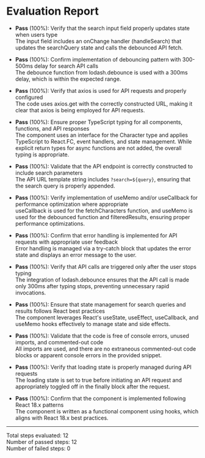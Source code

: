 # Evaluation Report

- **Pass** (100%): Verify that the search input field properly updates state when users type  
  The input field includes an onChange handler (handleSearch) that updates the searchQuery state and calls the debounced API fetch.

- **Pass** (100%): Confirm implementation of debouncing pattern with 300-500ms delay for search API calls  
  The debounce function from lodash.debounce is used with a 300ms delay, which is within the expected range.

- **Pass** (100%): Verify that axios is used for API requests and properly configured  
  The code uses axios.get with the correctly constructed URL, making it clear that axios is being employed for API requests.

- **Pass** (100%): Ensure proper TypeScript typing for all components, functions, and API responses  
  The component uses an interface for the Character type and applies TypeScript to React.FC, event handlers, and state management. While explicit return types for async functions are not added, the overall typing is appropriate.

- **Pass** (100%): Validate that the API endpoint is correctly constructed to include search parameters  
  The API URL template string includes `?search=${query}`, ensuring that the search query is properly appended.

- **Pass** (100%): Verify implementation of useMemo and/or useCallback for performance optimization where appropriate  
  useCallback is used for the fetchCharacters function, and useMemo is used for the debounced function and filteredResults, ensuring proper performance optimizations.

- **Pass** (100%): Confirm that error handling is implemented for API requests with appropriate user feedback  
  Error handling is managed via a try-catch block that updates the error state and displays an error message to the user.

- **Pass** (100%): Verify that API calls are triggered only after the user stops typing  
  The integration of lodash.debounce ensures that the API call is made only 300ms after typing stops, preventing unnecessary rapid invocations.

- **Pass** (100%): Ensure that state management for search queries and results follows React best practices  
  The component leverages React's useState, useEffect, useCallback, and useMemo hooks effectively to manage state and side effects.

- **Pass** (100%): Validate that the code is free of console errors, unused imports, and commented-out code  
  All imports are used, and there are no extraneous commented-out code blocks or apparent console errors in the provided snippet.

- **Pass** (100%): Verify that loading state is properly managed during API requests  
  The loading state is set to true before initiating an API request and appropriately toggled off in the finally block after the request.

- **Pass** (100%): Confirm that the component is implemented following React 18.x patterns  
  The component is written as a functional component using hooks, which aligns with React 18.x best practices.

---

Total steps evaluated: 12  
Number of passed steps: 12  
Number of failed steps: 0
